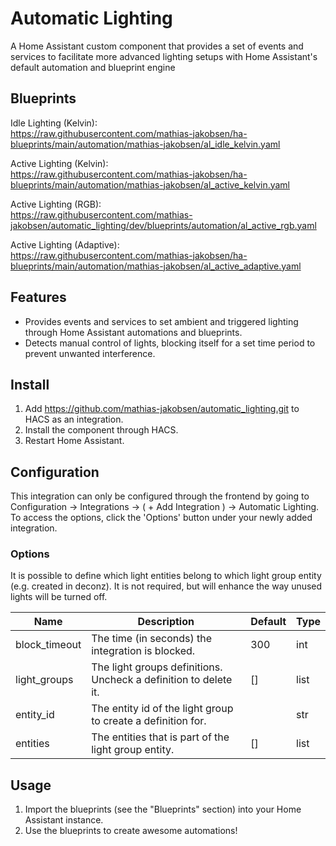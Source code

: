 # Automatic Lighting
A Home Assistant custom component that provides a set of events and services to facilitate more advanced lighting setups with Home Assistant's default automation and blueprint engine

## Blueprints
Idle Lighting (Kelvin):\
https://raw.githubusercontent.com/mathias-jakobsen/ha-blueprints/main/automation/mathias-jakobsen/al_idle_kelvin.yaml

Active Lighting (Kelvin):\
https://raw.githubusercontent.com/mathias-jakobsen/ha-blueprints/main/automation/mathias-jakobsen/al_active_kelvin.yaml

Active Lighting (RGB):\
https://raw.githubusercontent.com/mathias-jakobsen/automatic_lighting/dev/blueprints/automation/al_active_rgb.yaml

Active Lighting (Adaptive):\
https://raw.githubusercontent.com/mathias-jakobsen/ha-blueprints/main/automation/mathias-jakobsen/al_active_adaptive.yaml

## Features
- Provides events and services to set ambient and triggered lighting through Home Assistant automations and blueprints.
- Detects manual control of lights, blocking itself for a set time period to prevent unwanted interference.

## Install
1. Add https://github.com/mathias-jakobsen/automatic_lighting.git to HACS as an integration.
2. Install the component through HACS.
3. Restart Home Assistant.

## Configuration
This integration can only be configured through the frontend by going to Configuration -> Integrations -> ( + Add Integration ) -> Automatic Lighting. To access the options, click the 'Options' button under your newly added integration.

### Options
It is possible to define which light entities belong to which light group entity (e.g. created in deconz). It is not required, but will enhance the way unused lights will be turned off.

| Name | Description | Default | Type |
| ---- | ----------- | ------- | ---- |
| block_timeout | The time (in seconds) the integration is blocked. | 300 | int
| light_groups | The light groups definitions. Uncheck a definition to delete it. | [] | list
| entity_id | The entity id of the light group to create a definition for. | | str
| entities | The entities that is part of the light group entity. | [] | list

## Usage
1. Import the blueprints (see the "Blueprints" section) into your Home Assistant instance.
2. Use the blueprints to create awesome automations!
